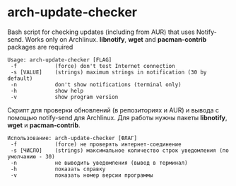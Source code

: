 # arch-update-checker
Bash script for checking updates (including from AUR) that uses Notify-send.
Works only on Archlinux. **libnotify**, **wget** and **pacman-contrib** packages are required
```
Usage: arch-update-checker [FLAG]
 -f            (force) don't test Internet connection
 -s [VALUE]    (strings) maximum strings in notification (30 by default)
 -n            don't show notifications (terminal only)
 -h            show help
 -v            show program version
```


Скрипт для проверки обновлений (в репозиториях и AUR) и вывода с помощью notify-send для Archlinux.
Для работы нужны пакеты **libnotify**, **wget** и **pacman-contrib**.
```
Использование: arch-update-checker [ФЛАГ]
 -f            (force) не проверять интернет-соединение
 -s [ЧИСЛО]    (strings) максимальное количество строк уведомления (по умолчанию - 30)
 -n            не выводить уведомления (вывод в терминал)
 -h            показать справку
 -v            показать номер версии программы
```

